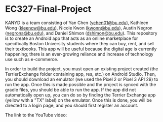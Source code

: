# EC327-Final-Project
KANYD is a team consisting of Yan Chen (ychen01@bu.edu), Kathleen Wong (kleencw@bu.edu), Nicole Kwon (kwonn@bu.edu), Austin Negron (negrona@bu.edu), and Daniel Shimon (dshimon@bu.edu). This repository is to create an Android app that acts as an online marketplace for specifically Boston University students where they can buy, rent, and sell their textbooks. This app will be useful because the digital age is currently happening; there is an ever-growing reliance and increase of technology use such as e-commerce.

In order to build the project, you must open an existing project created (the TerrierExchange folder containing app, res, etc.) on Android Studio. Then, you should download an emulator (we used the Pixel 2 or Pixel 3 API 29) to run the app. Once this is made possible and the project is synced with the gradle files, you should be able to run the app. If the app did not automatically open up, you can do so by finding the Terrier Exchange app (yellow with a "TX" label) on the emulator. Once this is done, you will be directed to a login page, and you should first register an account. 

The link to the YouTube video: 
